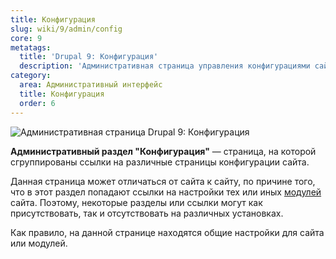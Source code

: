 ```yaml
---
title: Конфигурация
slug: wiki/9/admin/config
core: 9
metatags:
  title: 'Drupal 9: Конфигурация'
  description: 'Административная страница управления конфигурациями сайта.'
category:
  area: Административный интерфейс
  title: Конфигурация
  order: 6
---
```


![Административная страница Drupal 9: Конфигурация](https://i.imgur.com/mDzeSzG.png)

**Административный раздел "Конфигурация"** — страница, на которой сгруппированы ссылки на различные страницы конфигурации сайта.

Данная страница может отличаться от сайта к сайту, по причине того, что в этот раздел попадают ссылки на настройки тех или иных [модулей](../../modules/index.md) сайта. Поэтому, некоторые разделы или ссылки могут как присутствовать, так и отсутствовать на различных установках.

Как правило, на данной странице находятся общие настройки для сайта или модулей.
